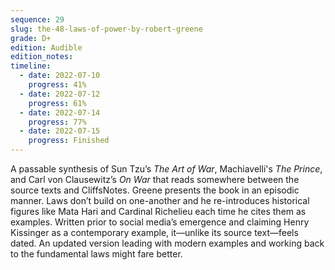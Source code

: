 ```yaml
---
sequence: 29
slug: the-48-laws-of-power-by-robert-greene
grade: D+
edition: Audible
edition_notes:
timeline:
  - date: 2022-07-10
    progress: 41%
  - date: 2022-07-12
    progress: 61%
  - date: 2022-07-14
    progress: 77%
  - date: 2022-07-15
    progress: Finished
---
```


A passable synthesis of Sun Tzu’s <span data-work-slug="the-art-of-war-by-sun-tzu">_The Art of War_</span>, Machiavelli's <span data-work-slug="the-prince-by-niccolo-machiavelli">_The Prince_</span>, and Carl von Clausewitz’s <span data-work-slug="on-war-by-carl-von-clausewitz">_On War_</span> that reads somewhere between the source texts and CliffsNotes. Greene presents the book in an episodic manner. Laws don’t build on one-another and he re-introduces historical figures like Mata Hari and Cardinal Richelieu each time he cites them as examples. Written prior to social media’s emergence and claiming Henry Kissinger as a contemporary example, it—unlike its source text—feels dated. An updated version leading with modern examples and working back to the fundamental laws might fare better.
